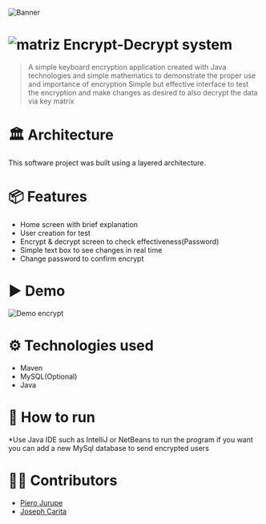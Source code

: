 ![Banner](https://github.com/user-attachments/assets/037b5f20-eaf4-4b8d-8d24-a53b90e7c6d6)
#  ![matriz](https://github.com/user-attachments/assets/1e81fb16-2cae-4aa5-b730-c42238d2460b) Encrypt-Decrypt system
> A simple keyboard encryption application created with Java technologies and simple mathematics to demonstrate the proper use and importance of encryption
> Simple but effective interface to test the encryption and make changes as desired to also decrypt the data via key matrix
# 🏛 Architecture
This software project was built using a layered architecture.

# 📦 Features
* Home screen with brief explanation
* User creation for test
* Encrypt & decrypt screen to check effectiveness(Password)
* Simple text box to see changes in real time
* Change password to confirm encrypt

# ▶ Demo
![Demo encrypt](https://github.com/user-attachments/assets/a34b5ea9-0192-410f-b5bb-0c6696e8f60d)

# ⚙ Technologies used
* Maven
* MySQL(Optional)
* Java

# 🐳 How to run
*Use Java IDE such as IntelliJ or NetBeans to run the program if you want you can add a new MySql database to send encrypted users

# 👷‍♀️ Contributors
* [Piero Jurupe](https://github.com/PieroJurupe)
* [Joseph Carita](https://github.com/jcaritam)
    